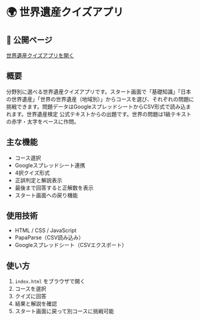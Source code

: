 # 🌍 世界遺産クイズアプリ
## 🔗 公開ページ
[世界遺産クイズアプリを開く](https://mrmt-c.github.io/quiz-heritage/)

## 概要
分野別に選べる世界遺産クイズアプリです。スタート画面で「基礎知識」「日本の世界遺産」「世界の世界遺産（地域別）」からコースを選び、それぞれの問題に挑戦できます。問題データはGoogleスプレッドシートからCSV形式で読み込まれます。世界遺産検定 公式テキストからの出題です。世界の問題は1級テキストの赤字・太字をベースに作問。

## 主な機能
- コース選択
- Googleスプレッドシート連携
- 4択クイズ形式
- 正誤判定と解説表示
- 最後まで回答すると正解数を表示
- スタート画面への戻り機能

## 使用技術
- HTML / CSS / JavaScript
- PapaParse（CSV読み込み）
- Googleスプレッドシート（CSVエクスポート）

## 使い方
1. `index.html` をブラウザで開く  
2. コースを選択  
3. クイズに回答  
4. 結果と解説を確認  
5. スタート画面に戻って別コースに挑戦可能
